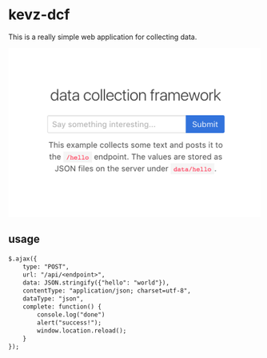 # kevz-dcf
This is a really simple web application for collecting data.

![screenshot.png](screenshot.png)

## usage
```
$.ajax({
    type: "POST",
    url: "/api/<endpoint>",
    data: JSON.stringify({"hello": "world"}),
    contentType: "application/json; charset=utf-8",
    dataType: "json",
    complete: function() {
        console.log("done")
        alert("success!");
        window.location.reload();
    }
});
```
